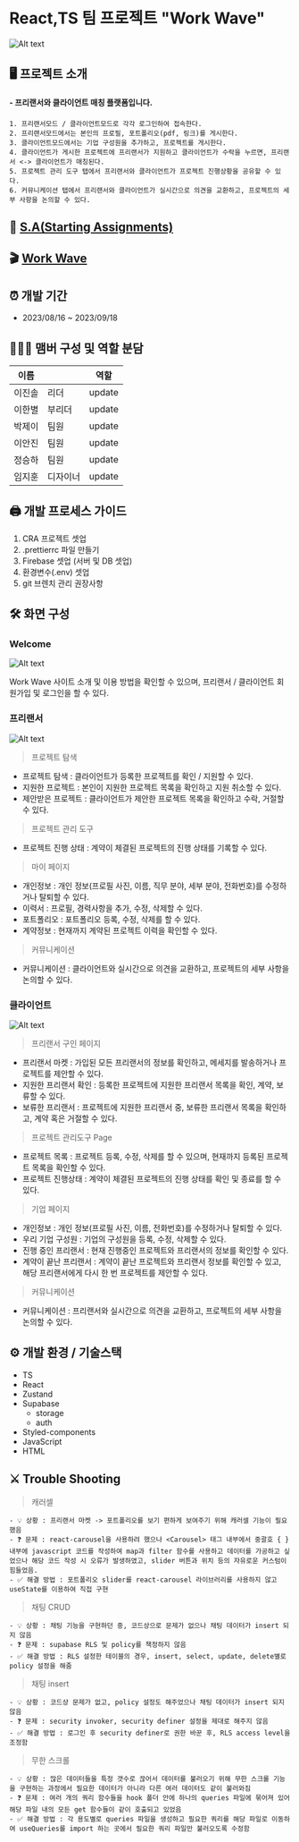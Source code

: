 # React,TS 팀 프로젝트 "Work Wave"

![Alt text](image-3.png)

## 🖥️ 프로젝트 소개

#### - 프리랜서와 클라이언트 매칭 플랫폼입니다.

    1. 프리랜서모드 / 클라이언트모드로 각각 로그인하여 접속한다.
    2. 프리랜서모드에서는 본인의 프로필, 포트폴리오(pdf, 링크)를 게시한다.
    3. 클라이언트모드에서는 기업 구성원을 추가하고, 프로젝트를 게시한다.
    4. 클라이언트가 게시한 프로젝트에 프리랜서가 지원하고 클라이언트가 수락을 누르면, 프리랜서 <-> 클라이언트가 매칭된다.
    5. 프로젝트 관리 도구 탭에서 프리랜서와 클라이언트가 프로젝트 진행상황을 공유할 수 있다.
    6. 커뮤니케이션 탭에서 프리랜서와 클라이언트가 실시간으로 의견을 교환하고, 프로젝트의 세부 사항을 논의할 수 있다.

## 📜 [S.A(Starting Assignments)](https://www.notion.so/86dbcf1f59274d9eaf2c5247cb73644a?pvs=4)

## 🎬 [Work Wave](https://work-wave-git-main-jinsollee2023.vercel.app/)

## ⏰ 개발 기간

- 2023/08/16 ~ 2023/09/18

## 🧑‍🤝‍🧑 맴버 구성 및 역할 분담

| 이름   |          | 역할   |
| ------ | -------- | ------ |
| 이진솔 | 리더     | update |
| 이한별 | 부리더   | update |
| 박제이 | 팀원     | update |
| 이안진 | 팀원     | update |
| 정승하 | 팀원     | update |
| 임지훈 | 디자이너 | update |

## 🖨️ 개발 프로세스 가이드

1.  CRA 프로젝트 셋업
2.  .prettierrc 파일 만들기
3.  Firebase 셋업 (서버 및 DB 셋업)
4.  환경변수(.env) 셋업
5.  git 브렌치 관리 권장사항

## 🛠️ 화면 구성

### Welcome

![Alt text](image-2.png)

Work Wave 사이트 소개 및 이용 방법을 확인할 수 있으며, 프리랜서 / 클라이언트 회원가입 및 로그인을 할 수 있다.

### 프리랜서

![Alt text](image-1.png)

> 프로젝트 탐색

- 프로젝트 탐색 : 클라이언트가 등록한 프로젝트를 확인 / 지원할 수 있다.
- 지원한 프로젝트 : 본인이 지원한 프로젝트 목록을 확인하고 지원 취소할 수 있다.
- 제안받은 프로젝트 : 클라이언트가 제안한 프로젝트 목록을 확인하고 수락, 거절할 수 있다.

> 프로젝트 관리 도구

- 프로젝트 진행 상태 : 계약이 체결된 프로젝트의 진행 상태를 기록할 수 있다.

> 마이 페이지

- 개인정보 : 개인 정보(프로필 사진, 이름, 직무 분야, 세부 분야, 전화번호)를 수정하거나 탈퇴할 수 있다.
- 이력서 : 프로필, 경력사항을 추가, 수정, 삭제할 수 있다.
- 포트폴리오 : 포트폴리오 등록, 수정, 삭제를 할 수 있다.
- 계약정보 : 현재까지 계약된 프로젝트 이력을 확인할 수 있다.

> 커뮤니케이션

- 커뮤니케이션 : 클라이언트와 실시간으로 의견을 교환하고, 프로젝트의 세부 사항을 논의할 수 있다.

### 클라이언트

![Alt text](image.png)

> 프리랜서 구인 페이지

- 프리랜서 마켓 : 가입된 모든 프리랜서의 정보를 확인하고, 메세지를 발송하거나 프로젝트를 제안할 수 있다.
- 지원한 프리랜서 확인 : 등록한 프로젝트에 지원한 프리랜서 목록을 확인, 계약, 보류할 수 있다.
- 보류한 프리랜서 : 프로젝트에 지원한 프리랜서 중, 보류한 프리랜서 목록을 확인하고, 계약 혹은 거절할 수 있다.

> 프로젝트 관리도구 Page

- 프로젝트 목록 : 프로젝트 등록, 수정, 삭제를 할 수 있으며, 현재까지 등록된 프로젝트 목록을 확인할 수 있다.
- 프로젝트 진행상태 : 계약이 체결된 프로젝트의 진행 상태를 확인 및 종료를 할 수 있다.

> 기업 페이지

- 개인정보 : 개인 정보(프로필 사진, 이름, 전화번호)를 수정하거나 탈퇴할 수 있다.
- 우리 기업 구성원 : 기업의 구성원을 등록, 수정, 삭제할 수 있다.
- 진행 중인 프리랜서 : 현재 진행중인 프로젝트와 프리랜서의 정보를 확인할 수 있다.
- 계약이 끝난 프리랜서 : 계약이 끝난 프로젝트와 프리랜서 정보를 확인할 수 있고, 해당 프리랜서에게 다시 한 번 프로젝트를 제안할 수 있다.

> 커뮤니케이션

- 커뮤니케이션 : 프리랜서와 실시간으로 의견을 교환하고, 프로젝트의 세부 사항을 논의할 수 있다.

## ⚙️ 개발 환경 / 기술스택

- TS
- React
- Zustand
- Supabase
  - storage
  - auth
- Styled-components
- JavaScript
- HTML

## ⚔️ Trouble Shooting

> 캐러셀

    - 💡 상황 : 프리랜서 마켓 -> 포트폴리오를 보기 편하게 보여주기 위해 캐러셀 기능이 필요했음
    - ❓ 문제 : react-carousel을 사용하려 했으나 <Carousel> 태그 내부에서 중괄호 { } 내부에 javascript 코드를 작성하여 map과 filter 함수를 사용하고 데이터를 가공하고 싶었으나 해당 코드 작성 시 오류가 발생하였고, slider 버튼과 위치 등의 자유로운 커스텀이 힘들었음.
    - ✅ 해결 방법 : 포트폴리오 slider를 react-carousel 라이브러리를 사용하지 않고 useState를 이용하여 직접 구현

> 채팅 CRUD

    - 💡 상황 : 채팅 기능을 구현하던 중, 코드상으로 문제가 없으나 채팅 데이터가 insert 되지 않음
    - ❓ 문제 : supabase RLS 및 policy를 책정하지 않음
    - ✅ 해결 방법 : RLS 설정한 테이블의 경우, insert, select, update, delete별로 policy 설정을 해줌

> 채팅 insert

    - 💡 상황 : 코드상 문제가 없고, policy 설정도 해주었으나 채팅 데이터가 insert 되지 않음
    - ❓ 문제 : security invoker, security definer 설정을 제대로 해주지 않음
    - ✅ 해결 방법 : 로그인 후 security definer로 권한 바꾼 후, RLS access level을 조정함

> 무한 스크롤

    - 💡 상황 : 많은 데이터들을 특정 갯수로 끊어서 데이터를 불러오기 위해 무한 스크롤 기능을 구현하는 과정에서 필요한 데이터가 아니라 다른 여러 데이터도 같이 불러와짐
    - ❓ 문제 : 여러 개의 쿼리 함수들을 hook 폴더 안에 하나의 queries 파일에 묶어져 있어 해당 파일 내의 모든 get 함수들이 같이 호출되고 있었음
    - ✅ 해결 방법 : 각 용도별로 queries 파일을 생성하고 필요한 쿼리를 해당 파일로 이동하여 useQueries를 import 하는 곳에서 필요한 쿼리 파일만 불러오도록 수정함
